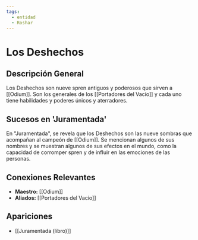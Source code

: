 ```yaml
---
tags:
  - entidad
  - Roshar
---
```


# Los Deshechos

## Descripción General
Los Deshechos son nueve spren antiguos y poderosos que sirven a [[Odium]]. Son los generales de los [[Portadores del Vacío]] y cada uno tiene habilidades y poderes únicos y aterradores.

## Sucesos en 'Juramentada'
En "Juramentada", se revela que los Deshechos son las nueve sombras que acompañan al campeón de [[Odium]]. Se mencionan algunos de sus nombres y se muestran algunos de sus efectos en el mundo, como la capacidad de corromper spren y de influir en las emociones de las personas.

## Conexiones Relevantes
* **Maestro:** [[Odium]]
* **Aliados:** [[Portadores del Vacío]]

## Apariciones
* [[Juramentada (libro)]]
